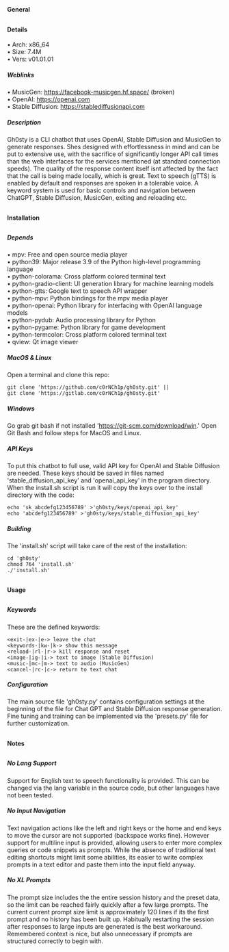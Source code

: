 ## 
#### General
## 
#### Details
• Arch: x86_64  
• Size: 7.4M  
• Vers: v01.01.01
##### Weblinks
• MusicGen: https://facebook-musicgen.hf.space/ (broken)  
• OpenAI: https://openai.com  
• Stable Diffusion: https://stablediffusionapi.com
##### Description
Gh0sty is a CLI chatbot that uses OpenAI, Stable Diffusion and MusicGen to generate
responses. Shes designed with effortlessness in mind and can be put to extensive use, with
the sacrifice of significantly longer API call times than the web interfaces for the
services mentioned (at standard connection speeds). The quality of the response content
itself isnt affected by the fact that the call is being made locally, which is great. Text
to speech (gTTS) is enabled by default and responses are spoken in a tolerable voice. A
keyword system is used for basic controls and navigation between ChatGPT, Stable
Diffusion, MusicGen, exiting and reloading etc.
## 
#### Installation
## 
##### Depends
• mpv: Free and open source media player  
• python39: Major release 3.9 of the Python high-level programming language  
• python-colorama: Cross platform colored terminal text  
• python-gradio-client: UI generation library for machine learning models  
• python-gtts: Google text to speech API wrapper  
• python-mpv: Python bindings for the mpv media player  
• python-openai: Python library for interfacing with OpenAI language models  
• python-pydub: Audio processing library for Python  
• python-pygame: Python library for game development  
• python-termcolor: Cross platform colored terminal text  
• qview: Qt image viewer
##### MacOS & Linux
Open a terminal and clone this repo:
```shell
git clone 'https://github.com/c0rNCh1p/gh0sty.git' ||
git clone 'https://gitlab.com/c0rNCh1p/gh0sty.git'
```
##### Windows
Go grab git bash if not installed 'https://git-scm.com/download/win.'
Open Git Bash and follow steps for MacOS and Linux.
##### API Keys
To put this chatbot to full use, valid API key for OpenAI and Stable Diffusion are needed.
These keys should be saved in files named 'stable_diffusion_api_key' and 'openai_api_key'
in the program directory. When the install.sh script is run it will copy the keys over to
the install directory with the code:
```shell
echo 'sk_abcdefg123456789' >'gh0sty/keys/openai_api_key'
echo 'abcdefg123456789' >'gh0sty/keys/stable_diffusion_api_key'
```
##### Building
The 'install.sh' script will take care of the rest of the installation:
```shell
cd 'gh0sty'
chmod 764 'install.sh'
./'install.sh'
```
## 
#### Usage
## 
##### Keywords
These are the defined keywords:
```shell
<exit-|ex-|e-> leave the chat  
<keywords-|kw-|k-> show this message  
<reload-|rl-|r-> kill response and reset  
<image-|ig-|i-> text to image (Stable Diffusion)  
<music-|mc-|m-> text to audio (MusicGen)  
<cancel-|rc-|c-> return to text chat
```
##### Configuration
The main source file 'gh0sty.py' contains configuration settings at the beginning of the
file for Chat GPT and Stable Diffusion response generation. Fine tuning and training can
be implemented via the 'presets.py' file for further customization.
## 
#### Notes
## 
##### No Lang Support
Support for English text to speech functionality is provided. This can be changed via the
lang variable in the source code, but other languages have not been tested.
##### No Input Navigation
Text navigation actions like the left and right keys or the home and end keys to move the
cursor are not supported (backspace works fine). However support for multiline input is
provided, allowing users to enter more complex queries or code snippets as prompts. While
the absence of traditional text editing shortcuts might limit some abilities, its easier
to write complex prompts in a text editor and paste them into the input field anyway.
##### No XL Prompts
The prompt size includes the the entire session history and the preset data, so the limit
can be reached fairly quickly after a few large prompts. The current current prompt size
limit is approximately 120 lines if its the first prompt and no history has been built up.
Habitually restarting the session after responses to large inputs are generated is the
best workaround. Remembered context is nice, but also unnecessary if prompts are
structured correctly to begin with.
## 
